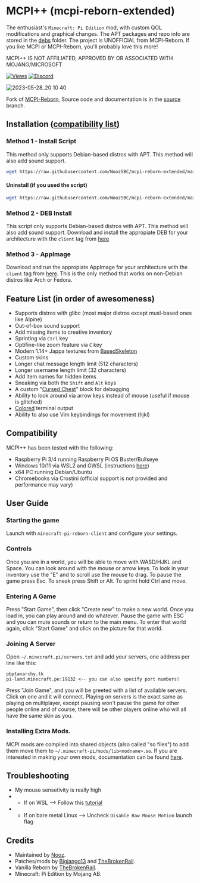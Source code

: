 # MCPI++ (mcpi-reborn-extended)
The enthusiast's `Minecraft: Pi Edition` mod, with custom QOL modifications and graphical changes. The APT packages and repo info are stored in the [debs](debs/) folder. The project is UNOFFICIAL from MCPI-Reborn. If you like MCPI or MCPI-Reborn, you'll probably love this more!

MCPI++ IS NOT AFFILIATED, APPROVED BY OR ASSOCIATED WITH MOJANG/MICROSOFT

[![Views](https://hits.seeyoufarm.com/api/count/incr/badge.svg?url=https%3A%2F%2Fgithub.com%2FNoozAbooz%2Fmcpi-reborn-extended&count_bg=%2379C83D&title_bg=%23555555&icon=&icon_color=%23E7E7E7&title=hits&edge_flat=false)](https://hits.seeyoufarm.com)
[![Discord](https://badgen.net/badge/icon/discord?icon=discord&label=Get%20support%20on)](https://discord.gg/XJJNG9jTuh)

![2023-05-28_20 10 40](https://github.com/NoozSBC/mcpi-reborn-extended/assets/44128563/bcfab15a-ef0b-4601-b614-81e203945bcd)

Fork of [MCPI-Reborn](https://gitea.thebrokenrail.com/TheBrokenRail/minecraft-pi-reborn),
Source code and documentation is in the [source](https://github.com/NoozSBC/mcpi-reborn-extended/tree/source) branch.

## Installation ([compatibility list](https://github.com/NoozSBC/mcpi-reborn-extended#compatibility))

### Method 1 - Install Script
This method only supports Debian-based distros with APT. This method will also add sound support.
```bash
wget https://raw.githubusercontent.com/NoozSBC/mcpi-reborn-extended/main/install.sh && bash install.sh
```

#### Uninstall (if you used the script)
```bash
wget https://raw.githubusercontent.com/NoozSBC/mcpi-reborn-extended/main/uninstall.sh && bash uninstall.sh
```

### Method 2 - DEB Install
This script only supports Debian-based distros with APT. This method will also add sound support.
Download and install the appropiate DEB for your architecture with the `client` tag from [here](https://github.com/mobilegmYT/mcpi-reborn-extended/tree/main/debs)

### Method 3 - AppImage
Download and run the appropiate AppImage for your architecture with the `client` tag from [here](https://github.com/mobilegmYT/mcpi-reborn-extended/releases/). This is the only method that works on non-Debian distros like Arch or Fedora.

## Feature List (in order of awesomeness)
- Supports distros with glibc (most major distros except musl-based ones like Alpine)
- Out-of-box sound support
- Add missing items to creative inventory
- Sprinting via `Ctrl` key
- Optifine-like zoom feature via `C` key
- Modern 1.14+ Jappa textures from [BasedSkeleton](https://basedskeleton.github.io/)
- Custom skins
- Longer chat message length limit (512 characters)
- Longer username length limit (32 characters)
- Add item names for hidden items
- Sneaking via both the `Shift` and `Alt` keys
- A custom "[Cursed Chest](https://media.discordapp.net/attachments/761048906242981948/903080546182242344/2021-10-27_20.39.05.png)" block for debugging
- Ability to look around via arrow keys instead of mouse (useful if mouse is glitched)
- [Colored](https://upww.screenrec.com/images/f_PX5iWMcfs6KLjEyqvmtU10Ozwogl4r3C.png) terminal output
- Ability to also use Vim keybindings for movement (hjkl)

## Compatibility
MCPI++ has been tested with the following:
- Raspberry Pi 3/4 running Raspberry Pi OS Buster/Bullseye
- Windows 10/11 via WSL2 and GWSL (instructions [here](https://www.youtube.com/watch?v=3l-m8O13LYk))
- x64 PC running Debian/Ubuntu
- Chromebooks via Crostini (official support is not provided and performance may vary)

## User Guide
### Starting the game
Launch with `minecraft-pi-reborn-client` and configure your settings.

### Controls
Once you are in a world, you will be able to move with WASD/HJKL and Space.
You can look around with the mouse or arrow keys.
To look in your inventory use the "E" and to scroll use the mouse to drag.
To pause the game press Esc.
To sneak press Shift or Alt.
To sprint hold Ctrl and move.

### Entering A Game
Press "Start Game", then click "Create new" to make a new world. Once you load in, you can play around and do whatever. Pause the game with ESC and you can mute sounds or return to the main menu. To enter that world again, click "Start Game" and click on the picture for that world.

### Joining A Server
Open `~/.minecraft.pi/servers.txt` and add your servers, one address per line like this:
```
pbptanarchy.tk
pi-land.minecraft.pe:19132 <-- you can also specify port numbers!
```
Press "Join Game", and you will be greeted with a list of available servers. Click on one and it will connect. Playing on servers is the exact same as playing on multiplayer, except pausing won't pause the game for other people online and of course, there will be other players online who will all have the same skin as you.

### Installing Extra Mods.
MCPI mods are compiled into shared objects (also called "so files") to add them move them to `~/.minecraft-pi/mods/lib<modname>.so`.
If you are interested in making your own mods, documentation can be found [here](https://github.com/mobilegmYT/mcpi-reborn-extended/blob/source/docs/MODDING.md).

## Troubleshooting
- My mouse sensetivity is really high
- - If on WSL --> Follow this [tutorial](https://www.youtube.com/watch?v=3l-m8O13LYk)
- - If on bare metal Linux --> Uncheck `Disable Raw Mouse Motion` launch flag

## Credits
- Maintained by [Nooz](https://github.com/NoozAbooz).
- Patches/mods by [Bigjango13](https://github.com/bigjango13) and [TheBrokenRail](https://github.com/TheBrokenRail).
- Vanilla Reborn by [TheBrokenRail](https://gitea.thebrokenrail.com/TheBrokenRail/minecraft-pi-reborn).
- Minecraft: Pi Edition by Mojang AB.
